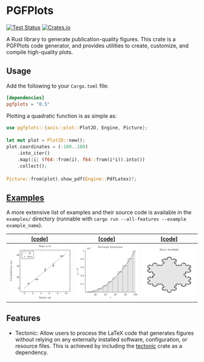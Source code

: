 # PGFPlots

[![Test Status](https://github.com/DJDuque/pgfplots/actions/workflows/rust.yml/badge.svg)](https://github.com/DJDuque/pgfplots/actions/workflows/rust.yml)
[![Crates.io](https://img.shields.io/crates/v/pgfplots?labelColor=383f47)](https://crates.io/crates/pgfplots)

A Rust library to generate publication-quality figures. This crate is a PGFPlots
code generator, and provides utilities to create, customize, and compile 
high-quality plots.

## Usage

Add the following to your `Cargo.toml` file:

```toml
[dependencies]
pgfplots = "0.5"
```

Plotting a quadratic function is as simple as:

```rust
use pgfplots::{axis::plot::Plot2D, Engine, Picture};

let mut plot = Plot2D::new();
plot.coordinates = (-100..100)
    .into_iter()
    .map(|i| (f64::from(i), f64::from(i*i)).into())
    .collect();

Picture::from(plot).show_pdf(Engine::PdfLatex)?;
```

## [Examples](https://github.com/DJDuque/pgfplots/tree/main/examples)

A more extensive list of examples and their source code is available in the
`examples/` directory (runnable with
`cargo run --all-features --example example_name`).

|[[code]](https://github.com/DJDuque/pgfplots/blob/main/examples/fitted_line.rs)|[[code]](https://github.com/DJDuque/pgfplots/blob/main/examples/rectangle_integration.rs)|[[code]](https://github.com/DJDuque/pgfplots/blob/main/examples/snowflake.rs)|
|-|-|-|
|![](https://github.com/DJDuque/pgfplots/raw/main/examples/fitted_line.png)|![](https://github.com/DJDuque/pgfplots/raw/main/examples/rectangle_integration.png)|![](https://github.com/DJDuque/pgfplots/raw/main/examples/snowflake.png)|

## Features

- Tectonic: Allow users to process the LaTeX code that generates figures
without relying on any externally installed software, configuration, or
resource files. This is achieved by including the
[tectonic](https://crates.io/crates/tectonic) crate as a dependency.
